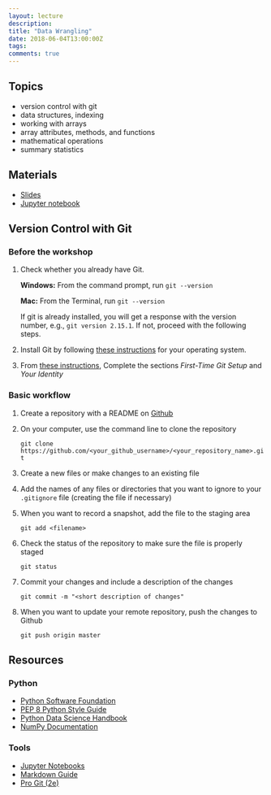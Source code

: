 ```yaml
---
layout: lecture
description: 
title: "Data Wrangling"
date: 2018-06-04T13:00:00Z
tags:
comments: true
---
```


## Topics
 * version control with git
 * data structures, indexing
 * working with arrays
 * array attributes, methods, and functions
 * mathematical operations
 * summary statistics

## Materials
 * <a target="_blank" href="{{ site.url }}/python-stats/download/lec2_data_wrangling.pdf">Slides</a>
* <a target="_blank" href="{{ site.url }}/python-stats/download/lec2_data_wrangling.ipynb">Jupyter notebook</a>

## Version Control with Git

### Before the workshop
 1. Check whether you already have Git.  
    
    **Windows:** From the command prompt, run `git --version`
    
    **Mac:** From the Terminal, run `git --version`
    
    If git is already installed, you will get a response with the version number, e.g., `git version 2.15.1`.  If not, proceed with the following steps.
 2. Install Git by following [these instructions](https://git-scm.com/book/en/v2/Getting-Started-Installing-Git) for your operating system.
 3. From [these instructions](https://git-scm.com/book/en/v2/Getting-Started-First-Time-Git-Setup), Complete the sections *First-Time Git Setup* and *Your Identity* 

### Basic workflow
 1. Create a repository with a README on [Github](https://github.com)
 2. On your computer, use the command line to clone the repository

    `git clone https://github.com/<your_github_username>/<your_repository_name>.git`
 3. Create a new files or make changes to an existing file
 4. Add the names of any files or directories that you want to ignore to your `.gitignore` file (creating the file if necessary)
 4. When you want to record a snapshot, add the file to the staging area

    `git add <filename>`
 5. Check the status of the repository to make sure the file is properly staged

    `git status`
 6. Commit your changes and include a description of the changes

    `git commit -m "<short description of changes"`
 7. When you want to update your remote repository, push the changes to Github

    `git push origin master`

## Resources

### Python
 * <a href="https://www.python.org/" target="_blank">Python Software Foundation</a>
 * <a href="http://pep8.org/" target="_blank">PEP 8 Python Style Guide</a>
 * <a href="https://jakevdp.github.io/PythonDataScienceHandbook/index.html" target="_blank">Python Data Science Handbook</a>
 * <a href="https://docs.scipy.org/doc/numpy/" target="_blank">NumPy Documentation</a>

### Tools
 * <a href="https://jupyter.org/" target="_blank">Jupyter Notebooks</a>
 * <a href="https://www.markdownguide.org/" target="_blank">Markdown Guide</a>
 * <a href="https://git-scm.com/book/en/v2" target="_blank">Pro Git (2e)</a>
